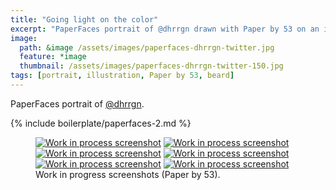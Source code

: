 ```yaml
---
title: "Going light on the color"
excerpt: "PaperFaces portrait of @dhrrgn drawn with Paper by 53 on an iPad."
image: 
  path: &image /assets/images/paperfaces-dhrrgn-twitter.jpg 
  feature: *image
  thumbnail: /assets/images/paperfaces-dhrrgn-twitter-150.jpg
tags: [portrait, illustration, Paper by 53, beard]
---
```


PaperFaces portrait of [@dhrrgn](http://twitter.com/dhrrgn).

{% include boilerplate/paperfaces-2.md %}

<figure class="half">
	<a href="{{ site.url }}/assets/images/paperfaces-dhrrgn-process-1-lg.jpg"><img src="{{ site.url }}/assets/images/paperfaces-dhrrgn-process-1-600.jpg" alt="Work in process screenshot"></a>
	<a href="{{ site.url }}/assets/images/paperfaces-dhrrgn-process-2-lg.jpg"><img src="{{ site.url }}/assets/images/paperfaces-dhrrgn-process-2-600.jpg" alt="Work in process screenshot"></a>
	<a href="{{ site.url }}/assets/images/paperfaces-dhrrgn-process-3-lg.jpg"><img src="{{ site.url }}/assets/images/paperfaces-dhrrgn-process-3-600.jpg" alt="Work in process screenshot"></a>
	<a href="{{ site.url }}/assets/images/paperfaces-dhrrgn-process-4-lg.jpg"><img src="{{ site.url }}/assets/images/paperfaces-dhrrgn-process-4-600.jpg" alt="Work in process screenshot"></a>
	<a href="{{ site.url }}/assets/images/paperfaces-dhrrgn-process-5-lg.jpg"><img src="{{ site.url }}/assets/images/paperfaces-dhrrgn-process-5-600.jpg" alt="Work in process screenshot"></a>
	<a href="{{ site.url }}/assets/images/paperfaces-dhrrgn-process-6-lg.jpg"><img src="{{ site.url }}/assets/images/paperfaces-dhrrgn-process-6-600.jpg" alt="Work in process screenshot"></a>
	<figcaption>Work in progress screenshots (Paper by 53).</figcaption>
</figure>
